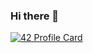 ### Hi there 👋

<!--
**irhesri/irhesri** is a ✨ _special_ ✨ repository because its `README.md` (this file) appears on your GitHub profile.

Here are some ideas to get you started:

- 🔭 I’m currently working on ...
- 🌱 I’m currently learning ...
- 👯 I’m looking to collaborate on ...
- 🤔 I’m looking for help with ...
- 💬 Ask me about ...
- 📫 How to reach me: ...
- 😄 Pronouns: ...
- ⚡ Fun fact: ...
-->

[![42 Profile Card](https://1337-readme-xi.vercel.app/api/profile?cursus=42cursus&dark=true&email=hide&login=irhesri)](https://github.com/mohouyizme/1337-readme)
